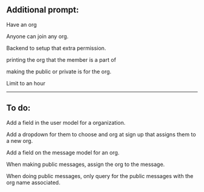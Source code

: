 ## Additional prompt:

Have an org

Anyone can join any org.

Backend to setup that extra permission.

printing the org that the member is a part of

making the public or private is for the org.

Limit to an hour

--------------------------
## To do:

Add a field in the user model for a organization.

Add a dropdown for them to choose and org at sign up that assigns them to a new org.

Add a field on the message model for an org.

When making public messages, assign the org to the message.

When doing public messages, only query for the public messages with the org name associated.
